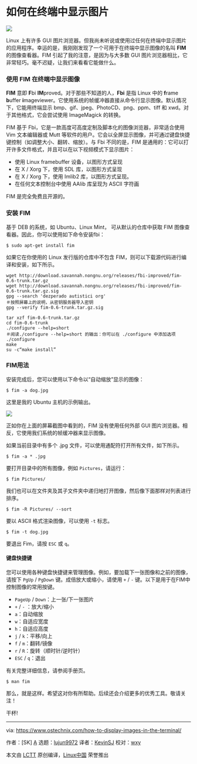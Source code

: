 如何在终端中显示图片
======

![](https://www.ostechnix.com/wp-content/uploads/2018/05/fim-2-720x340.png)

Linux 上有许多 GUI 图片浏览器。但我尚未听说或使用过任何在终端中显示图片的应用程序。幸运的是，我刚刚发现了一个可用于在终端中显示图像的名叫 **FIM** 的图像查看器。FIM 引起了我的注意，是因为与大多数 GUI 图片浏览器相比，它非常轻巧。毫不迟疑，让我们来看看它能做什么。

### 使用 FIM 在终端中显示图像

**FIM** 意即 **F**bi **IM**proved。对于那些不知道的人，**Fbi** 是指 Linux 中的 **f**rame **b**uffer **i**mageviewer。它使用系统的帧缓冲器直接从命令行显示图像。默认情况下，它能用终端显示 bmp、gif、jpeg、PhotoCD、png、ppm、tiff 和 xwd。对于其他格式，它会尝试使用 ImageMagick 的转换。

FIM 基于 Fbi，它是一款高度可高度定制及脚本化的图像浏览器，非常适合使用 Vim 文本编辑器或 Mutt 等软件的用户。它会以全屏显示图像，并可通过键盘快捷键控制（如调整大小、翻转、缩放）。与 Fbi 不同的是，FIM 是通用的：它可以打开许多文件格式，并且可以在以下视频模式下显示图片：

* 使用 Linux framebuffer 设备，以图形方式呈现
* 在 X / Xorg 下，使用 SDL 库，以图形方式呈现
* 在 X / Xorg 下，使用 Imlib2 库，以图形方式呈现。
* 在任何文本控制台中使用 AAlib 库呈现为 ASCII 字符画

FIM 是完全免费且开源的。

### 安装 FIM

基于 DEB 的系统，如 Ubuntu、Linux Mint， 可从默认的仓库中获取 FIM 图像查看器。因此，你可以使用如下命令安装fbi：

```
$ sudo apt-get install fim
```

如果它在你使用的 Linux 发行版的仓库中不包含 FIM，则可以下载源代码进行编译和安装，如下所示。

```
wget http://download.savannah.nongnu.org/releases/fbi-improved/fim-0.6-trunk.tar.gz
wget http://download.savannah.nongnu.org/releases/fbi-improved/fim-0.6-trunk.tar.gz.sig
gpg --search 'dezperado autistici org'
＃按照屏幕上的说明，从密钥服务器导入密钥
gpg --verify fim-0.6-trunk.tar.gz.sig
```

```
tar xzf fim-0.6-trunk.tar.gz
cd fim-0.6-trunk
./configure --help=short
＃阅读./configure --help=short 的输出：你可以在 ./configure 中添加选项
./configure
make
su -c“make install”
```

### FIM用法

安装完成后，您可以使用以下命令以“自动缩放”显示的图像：

```
$ fim -a dog.jpg
```

这里是我的 Ubuntu 主机的示例输出。

![][1]

正如你在上面的屏幕截图中看到的，FIM 没有使用任何外部 GUI 图片浏览器。相反，它使用我们系统的帧缓冲器来显示图像。

如果当前目录中有多个 .jpg 文件，可以使用通配符打开所有文件，如下所示。

```
$ fim -a * .jpg
```

要打开目录中的所有图像，例如 `Pictures`，请运行：

```
$ fim Pictures/
```

我们也可以在文件夹及其子文件夹中递归地打开图像，然后像下面那样对列表进行排序。

```
$ fim -R Pictures/ --sort
```

要以 ASCII 格式渲染图像，可以使用 `-t` 标志。

```
$ fim -t dog.jpg
```

要退出 Fim，请按 `ESC` 或 `q`。

#### 键盘快捷键

您可以使用各种键盘快捷键来管理图像。例如，要加载下一张图像和之前的图像，请按下 `PgUp` / `PgDown` 键。成倍放大或缩小，请使用 `+` / `-` 键。以下是用于在FIM中控制图像的常用按键。

* `PageUp` / `Down`：上一张/下一张图片
* `+` / `-` ：放大/缩小
* `a`：自动缩放
* `w`：自适应宽度
* `h`：自适应高度
* `j` / `k`：平移/向上
* `f` / `m`：翻转/镜像
* `r` / `R`：旋转（顺时针/逆时针）
* `ESC` / `q`：退出

有关完整详细信息，请参阅手册页。

```
$ man fim
```

那么，就是这样。希望这对你有所帮助。后续还会介绍更多的优秀工具。敬请关注！

干杯!

-------------------------------------------------- ------------------------------

via: https://www.ostechnix.com/how-to-display-images-in-the-terminal/

作者：[SK] [A]
选题：[lujun9972](https://github.com/lujun9972)
译者：[KevinSJ](https://github.com/KevinSJ)
校对：[wxy](https://github.com/wxy)

本文由 [LCTT](https://github.com/LCTT/TranslateProject) 原创编译，[Linux中国](https://linux.cn/) 荣誉推出

[a]:https://www.ostechnix.com/author/sk/
[1]:http://www.ostechnix.com/wp-content/uploads/2018/05/fim-1.png
